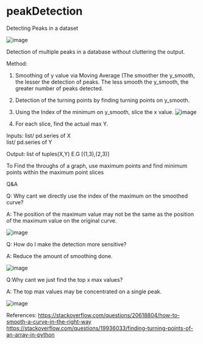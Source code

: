 # peakDetection
Detecting Peaks in a dataset

![image](https://user-images.githubusercontent.com/52102632/172800779-59e4ab20-e53c-4d2c-8707-3b18511eec3c.png)

Detection of multiple peaks in a database without cluttering the output.


Method:
1. Smoothing of y value via Moving Average (The smoother the y_smooth, the lesser the detection of peaks. The less smooth the y_smooth, the greater number of peaks detected.

2. Detection of the turning points by finding turning points on y_smooth.

3. Using the Index of the minimum on y_smooth, slice the x value.
![image](https://user-images.githubusercontent.com/52102632/172804778-d8451b2f-829e-4cef-8850-585e7a1c98a7.png)


4. For each slice, find the actual max Y.

Inputs: list/ pd.series of X  
        list/ pd.series of Y
        
Output: list of tuples(X,Y)
        E.G [(1,3),(2,3)]
        
To Find the throughs of a graph, use maximum points and find minimum points within the maximum point slices


Q&A

Q: Why cant we directly use the index of the maximum on the smoothed curve?

A: The position of the maximum value may not be the same as the position of the maximum value on the original curve.

![image](https://user-images.githubusercontent.com/52102632/172809057-d8383807-a512-4b0d-b0e9-6f02a231cf5e.png)


Q: How do I make the detection more sensitive?

A: Reduce the amount of smoothing done.

![image](https://user-images.githubusercontent.com/52102632/172808789-0c58ae92-62ac-4bd4-bde1-df996fd6ee3b.png)



Q:Why cant we just find the top x max values?

A: The top max values may be concentrated on a single peak.

![image](https://user-images.githubusercontent.com/52102632/172808269-a352b735-d19c-4b6f-9245-50dfa6f34a6a.png)




References:
https://stackoverflow.com/questions/20618804/how-to-smooth-a-curve-in-the-right-way
https://stackoverflow.com/questions/19936033/finding-turning-points-of-an-array-in-python
